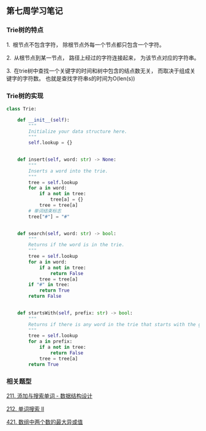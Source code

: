 ## 第七周学习笔记

### Trie树的特点
1. 根节点不包含字符， 除根节点外每一个节点都只包含一个字符。

2. 从根节点到某一节点， 路径上经过的字符连接起来， 为该节点对应的字符串。

3. 在trie树中查找一个关键字的时间和树中包含的结点数无关， 而取决于组成关键字的字符数。 也就是查找字符串s的时间为O(len(s))
 

### Trie树的实现
```python
class Trie:

    def __init__(self):
        """
        Initialize your data structure here.
        """
        self.lookup = {}
        

    def insert(self, word: str) -> None:
        """
        Inserts a word into the trie.
        """
        tree = self.lookup
        for a in word:
            if a not in tree:
                tree[a] = {}
            tree = tree[a]
        # 单词结束标志
        tree["#"] = "#"
        

    def search(self, word: str) -> bool:
        """
        Returns if the word is in the trie.
        """
        tree = self.lookup
        for a in word:
            if a not in tree:
                return False
            tree = tree[a]
        if "#" in tree:
            return True
        return False
        

    def startsWith(self, prefix: str) -> bool:
        """
        Returns if there is any word in the trie that starts with the given prefix.
        """
        tree = self.lookup
        for a in prefix:
            if a not in tree:
                return False
            tree = tree[a]
        return True
```
### 相关题型

[211. 添加与搜索单词 - 数据结构设计](https://leetcode-cn.com/problems/design-add-and-search-words-data-structure/)

[212. 单词搜索 II](https://leetcode-cn.com/problems/word-search-ii/)

[421. 数组中两个数的最大异或值](https://leetcode-cn.com/problems/maximum-xor-of-two-numbers-in-an-array/)
